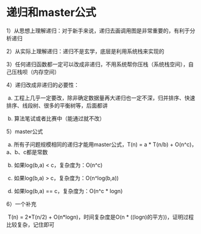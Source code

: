 # 递归和master公式

1）从思想上理解递归：对于新手来说，递归去画调用图是非常重要的，有利于分析递归

2）从实际上理解递归：递归不是玄学，底层是利用系统栈来实现的

3）任何递归函数都一定可以改成非递归，不用系统帮你压栈（系统栈空间），自己压栈呗（内存空间）

4）递归改成非递归的必要性：

​    a. 工程上几乎一定要改，除非确定数据量再大递归也一定不深，归并排序、快速排序、线段树、很多的平衡树等，后面都讲

​    b. 算法笔试或者比赛中（能通过就不改）

5）master公式

​    a. 所有子问题规模相同的递归才能用master公式，T(n) = a * T(n/b) + O(n^c)，a、b、c都是常数

​    b. 如果log(b,a)  < c，复杂度为：O(n^c)

​    c. 如果log(b,a)  > c，复杂度为：O(n^log(b,a))

​    d. 如果log(b,a) == c，复杂度为：O(n^c * logn)

6）一个补充

​    T(n) = 2\*T(n/2) + O(n*logn)，时间复杂度是O(n * ((logn)的平方))，证明过程比较复杂，记住即可